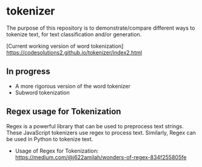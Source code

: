 # tokenizer

The purpose of this repository is to demonstrate/compare different ways to tokenize text, for text classification and/or generation.

[Current working version of word tokenization] https://codesolutions2.github.io/tokenizer/index2.html


## In progress
  - A more rigorous version of the word tokenizer
  - Subword tokenization

## Regex usage for Tokenization
Regex is a powerful library that can be used to preprocess text strings. These JavaScript tokenizers use regex to process text. Similarly, Regex can be used in Python to tokenize text.
- Usage of Regex for Tokenization: https://medium.com/@j622amilah/wonders-of-regex-834f255805fe
